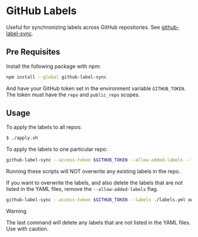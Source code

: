 # GitHub Labels

Useful for synchronizing labels across GitHub repositories. See
[github-label-sync](https://github.com/Financial-Times/github-label-sync/).

## Pre Requisites

Install the following package with npm:

```sh
npm install --global github-label-sync
```

And have your GitHub token set in the environment variable `GITHUB_TOKEN`. The token must have the `repo` and
`public_repo` scopes.

## Usage

To apply the labels to all repos:

```sh
$ ./apply.sh
```

To apply the labels to one particular repo:

```sh
github-label-sync --access-token $GITHUB_TOKEN --allow-added-labels --labels ./labels.yml owner/repo
```

Running these scripts will NOT overwrite any existing labels in the repo.

If you want to overwrite the labels, and also delete the labels that are not listed in the YAML files, remove the
`--allow-added-labels` flag.

```sh
github-label-sync --access-token $GITHUB_TOKEN --labels ./labels.yml owner/repo
```

> [!WARNING]
>
> The last command will delete any labels that are not listed in the YAML files. Use with caution.
